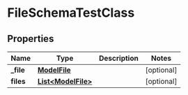 

# FileSchemaTestClass


## Properties

| Name | Type | Description | Notes |
|------------ | ------------- | ------------- | -------------|
|**_file** | [**ModelFile**](ModelFile.md) |  |  [optional] |
|**files** | [**List&lt;ModelFile&gt;**](ModelFile.md) |  |  [optional] |



